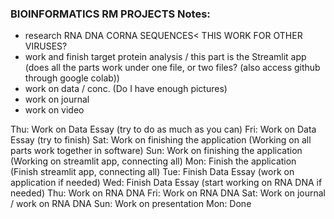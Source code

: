 ### BIOINFORMATICS RM PROJECTS Notes:

- research RNA DNA CORNA SEQUENCES< THIS WORK FOR OTHER VIRUSES?
- work and finish target protein analysis / this part is the Streamlit app (does all the parts work under one file, or two files? (also access github through google colab))
- work on data / conc. (Do I have enough pictures)
- work on journal 
- work on video

Thu: Work on Data Essay (try to do as much as you can)
Fri: Work on Data Essay (try to finish)
Sat: Work on finishing the application (Working on all parts work together in software)
Sun: Work on finishing the application (Working on streamlit app, connecting all)
Mon: Finish the application (Finish streamlit app, connecting all)
Tue: Finish Data Essay (work on application if needed)
Wed: Finish Data Essay (start working on RNA DNA if needed)
Thu: Work on RNA DNA 
Fri: Work on RNA DNA
Sat: Work on journal / work on RNA DNA 
Sun: Work on presentation 
Mon: Done

